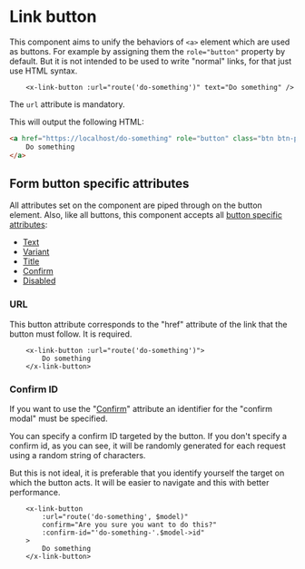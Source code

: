 Link button
===========

This component aims to unify the behaviors of `<a>` element which are used as buttons. For example by assigning them the `role="button"` property by default. But it is not intended to be used to write "normal" links, for that just use HTML syntax.

```blade
    <x-link-button :url="route('do-something')" text="Do something" />
```

The `url` attribute is mandatory.

This will output the following HTML:

```html
<a href="https://localhost/do-something" role="button" class="btn btn-primary">
    Do something
</a>
```

Form button specific attributes
-------------------------------

All attributes set on the component are piped through on the button element. Also, like all buttons, this component accepts all [button specific attributes](./buttons.md#button-specific-attributes):
- [Text](./buttons.md#text)
- [Variant](./buttons.md#variant)
- [Title](./buttons.md#title)
- [Confirm](./buttons.md#confirm)
- [Disabled](./buttons.md#disabled)

### URL

This button attribute corresponds to the "href" attribute of the link that the button must follow. It is required.

```blade
    <x-link-button :url="route('do-something')">
        Do something
    </x-link-button>
```

### Confirm ID

If you want to use the "[Confirm](./buttons.md#confirm)" attribute an identifier for the "confirm modal" must be specified.

You can specify a confirm ID targeted by the button. If you don't specify a confirm id, as you can see, it will be randomly generated for each request using a random string of characters.

But this is not ideal, it is preferable that you identify yourself the target on which the button acts. It will be easier to navigate and this with better performance.

```blade
    <x-link-button
        :url="route('do-something', $model)"
        confirm="Are you sure you want to do this?"
        :confirm-id="'do-something-'.$model->id"
    >
        Do something
    </x-link-button>
```
